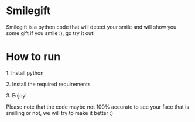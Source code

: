 # Smilegift
Smilegift is a python code that will detect your smile and will show you some gift if you smile :), go try it out!
<br>
<h1>How to run</h1>
<p>1. Install python</p>
<p>2. Install the required requirements</p>
<p>3. Enjoy!</p>
<p>Please note that the code maybe not 100% accurate to see your face that is smilling or not, we will try to make it better :)</p>
  
